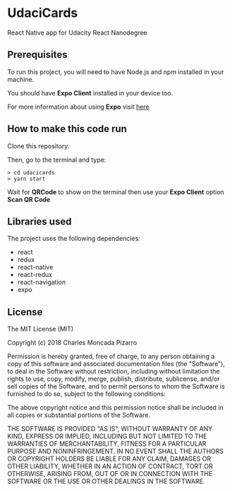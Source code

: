 # UdaciCards
React Native app for Udacity React Nanodegree

## Prerequisites

To run this project, you will need to have Node.js and npm installed in your machine.

You should have **Expo Client** installed in your device too.

For more information about using **Expo** visit [here](https://docs.expo.io/versions/latest/index.html)


## How to make this code run

Clone this repository.

Then, go to the terminal and type:

```
> cd udacicards
> yarn start
```

Wait for **QRCode** to show on the terminal then use your **Expo Client** option **Scan QR Code**

## Libraries used

The project uses the following dependencies:

* react
* redux
* react-native
* react-redux
* react-navigation
* expo

## License

The MIT License (MIT)

Copyright (c) 2018 Charles Moncada Pizarro

Permission is hereby granted, free of charge, to any person obtaining a copy of this software and associated documentation files (the "Software"), to deal in the Software without restriction, including without limitation the rights to use, copy, modify, merge, publish, distribute, sublicense, and/or sell copies of the Software, and to permit persons to whom the Software is furnished to do so, subject to the following conditions:

The above copyright notice and this permission notice shall be included in all copies or substantial portions of the Software.

THE SOFTWARE IS PROVIDED "AS IS", WITHOUT WARRANTY OF ANY KIND, EXPRESS OR IMPLIED, INCLUDING BUT NOT LIMITED TO THE WARRANTIES OF MERCHANTABILITY, FITNESS FOR A PARTICULAR PURPOSE AND NONINFRINGEMENT. IN NO EVENT SHALL THE AUTHORS OR COPYRIGHT HOLDERS BE LIABLE FOR ANY CLAIM, DAMAGES OR OTHER LIABILITY, WHETHER IN AN ACTION OF CONTRACT, TORT OR OTHERWISE, ARISING FROM, OUT OF OR IN CONNECTION WITH THE SOFTWARE OR THE USE OR OTHER DEALINGS IN THE SOFTWARE.